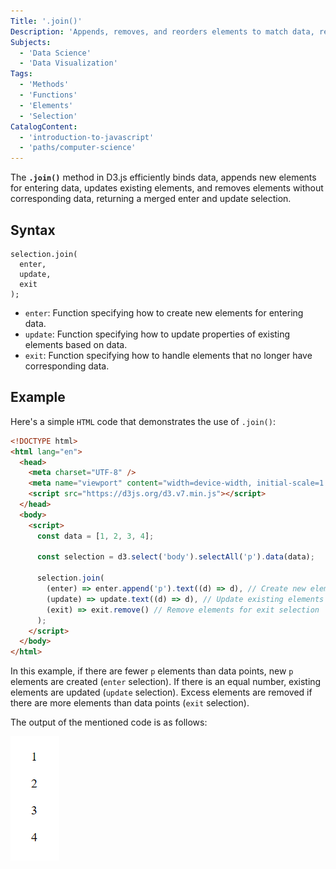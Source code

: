 ```yaml
---
Title: '.join()'
Description: 'Appends, removes, and reorders elements to match data, returning the merged enter and update selection.'
Subjects:
  - 'Data Science'
  - 'Data Visualization'
Tags:
  - 'Methods'
  - 'Functions'
  - 'Elements'
  - 'Selection'
CatalogContent:
  - 'introduction-to-javascript'
  - 'paths/computer-science'
---
```


The **`.join()`** method in D3.js efficiently binds data, appends new elements for entering data, updates existing elements, and removes elements without corresponding data, returning a merged enter and update selection.

## Syntax

```pseudo
selection.join(
  enter,
  update,
  exit
);
```

- `enter`: Function specifying how to create new elements for entering data.
- `update`: Function specifying how to update properties of existing elements based on data.
- `exit`: Function specifying how to handle elements that no longer have corresponding data.

## Example

Here's a simple `HTML` code that demonstrates the use of `.join()`:

```html
<!DOCTYPE html>
<html lang="en">
  <head>
    <meta charset="UTF-8" />
    <meta name="viewport" content="width=device-width, initial-scale=1.0" />
    <script src="https://d3js.org/d3.v7.min.js"></script>
  </head>
  <body>
    <script>
      const data = [1, 2, 3, 4];

      const selection = d3.select('body').selectAll('p').data(data);

      selection.join(
        (enter) => enter.append('p').text((d) => d), // Create new elements for enter selection
        (update) => update.text((d) => d), // Update existing elements for update selection
        (exit) => exit.remove() // Remove elements for exit selection
      );
    </script>
  </body>
</html>
```

In this example, if there are fewer `p` elements than data points, new `p` elements are created (`enter` selection). If there is an equal number, existing elements are updated (`update` selection). Excess elements are removed if there are more elements than data points (`exit` selection).

The output of the mentioned code is as follows:

![d3 Selection .join()](https://raw.githubusercontent.com/Codecademy/docs/main/media/d3-selection-join.png)

